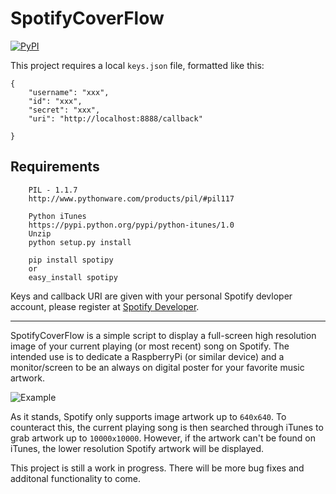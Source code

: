 # SpotifyCoverFlow

[![PyPI](https://img.shields.io/badge/Python-2.7-green.svg)]()

This project requires a local `keys.json` file, formatted like this: 

```
{
	"username": "xxx",
	"id": "xxx",
	"secret": "xxx",
	"uri": "http://localhost:8888/callback"
	
}
```

## Requirements
```
	PIL - 1.1.7
	http://www.pythonware.com/products/pil/#pil117
```
```
	Python iTunes
	https://pypi.python.org/pypi/python-itunes/1.0
	Unzip
	python setup.py install
```
```
	pip install spotipy
	or
	easy_install spotipy
```

Keys and callback URI are given with your personal Spotify devloper account, please register at [Spotify Developer](https://developer.spotify.com/my-applications/#!/).

-----

SpotifyCoverFlow is a simple script to display a full-screen high resolution image of your current playing (or most recent) song on Spotify. The intended use is to dedicate a RaspberryPi (or similar device) and a monitor/screen to be an always on digital poster for your favorite music artwork.

![Example](http://i.imgur.com/ruRSCt3.png)

As it stands, Spotify only supports image artwork up to `640x640`. To counteract this, the current playing song is then searched through iTunes to grab artwork up to `10000x10000`. However, if the artwork can't be found on iTunes, the lower resolution Spotify artwork will be displayed.

This project is still a work in progress. There will be more bug fixes and additonal functionality to come.
